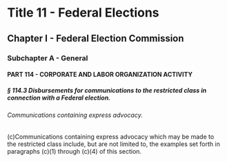 
# Title 11 - Federal Elections
## Chapter I - Federal Election Commission
### Subchapter A - General
#### PART 114 - CORPORATE AND LABOR ORGANIZATION ACTIVITY
##### § 114.3 Disbursements for communications to the restricted class in connection with a Federal election.
###### Communications containing express advocacy.

(c)Communications containing express advocacy which may be made to the restricted class include, but are not limited to, the examples set forth in paragraphs (c)(1) through (c)(4) of this section.
